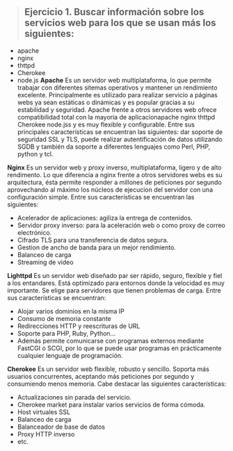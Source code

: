 
> ## Ejercicio 1. Buscar información sobre los servicios web para los que se usan más los siguientes:
- apache
- nginx
- thttpd
- Cherokee
- node.js
**Apache**
Es un servidor web multiplataforma, lo que permite trabajar con diferentes sitemas operativos y mantener un rendimiento excelente. Principalmente es utilizado para realizar servicio a páginas webs ya sean estáticas o dinámicas y es popular gracias a su estabilidad y seguridad.
Apache frente a otros servidores web ofrece compatibilidad total con la mayoria de aplicacionapache
nginx
thttpd
Cherokee
node.jss y es muy flexible y configurable.
Entre sus principales características se encuentran las siguientes:
dar soporte de seguridad SSL y TLS, puede realizar autentificación de datos utilizando SGDB y también da soporte a diferentes lenguajes como Perl, PHP, python y tcl.

**Nginx**
Es un servidor web y proxy inverso, multiplataforma, ligero y de alto rendimento. Lo que diferencia a nginx frente a otros servidores webs es su arquitectura, ésta permite responder a millones de peticiones por segundo aprovechando al máximo los núcleos de ejecucion del servidor con una configuración simple.
Entre sus características se encuentran las siguientes:

- Acelerador de aplicaciones: agiliza la entrega de contenidos.
- Servidor proxy inverso: para la aceleración web o como proxy de correo electrónico.
- Cifrado TLS para una transferencia de datos segura.
- Gestion de ancho de banda para un mejor rendimiento.
- Balanceo de carga
- Streaming de video

**Lighttpd**
Es un servidor web diseñado par ser rápido, seguro, flexible y fiel a los entandares. Está optimizado para entornos donde la velocidad es muy importante. Se elige para servidores que tienen problemas de carga.
Entre sus características se encuentran:

- Alojar varios dominios en la misma IP
-  Consumo de memoria constante
- Redirecciones HTTP y reescrituras de URL
- Soporte para PHP, Ruby, Python...
- Además permite comunicarse con programas externos mediante FastCGI o SCGI, por lo que se puede usar programas en prácticamente cualquier lenguaje de programación.

**Cherokee**
Es un servidor web flexible, robusto y sencillo. Soporta más usuarios  concurrentes, aceptando más peticiones por segundo y consumiendo menos memoria. Cabe destacar las siguientes características:

- Actualizaciones sin parada del servicio.
- Cherokee market para instalar varios servicios de forma cómoda.
- Host virtuales SSL
- Balanceo de carga 
- Balanceador de base de datos
- Proxy HTTP inverso
- etc.
